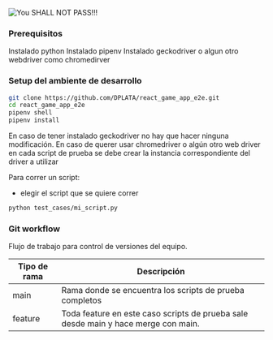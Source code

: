 ![You SHALL NOT PASS!!!](https://i.kym-cdn.com/entries/icons/original/000/002/144/You_Shall_Not_Pass!_0-1_screenshot.jpg)

### Prerequisitos

Instalado python
Instalado pipenv
Instalado geckodriver o algun otro webdriver como chromedirver

### Setup del ambiente de desarrollo

```bash
git clone https://github.com/DPLATA/react_game_app_e2e.git
cd react_game_app_e2e
pipenv shell
pipenv install
```

En caso de tener instalado geckodriver no hay que hacer ninguna modificación. En caso de querer usar chromedriver o algún otro web driver en cada script de prueba se debe  crear la instancia correspondiente del driver a utilizar

Para correr un script:
- elegir el script que se quiere correr

```bash
python test_cases/mi_script.py
```

### Git workflow

Flujo de trabajo para control de versiones del equipo.

| Tipo de rama | Descripción |
| ------------- | ------------- |
| main  | Rama donde se encuentra los scripts de prueba completos  |
| feature  | Toda feature en este caso scripts de prueba sale desde main y hace merge con main.  |
